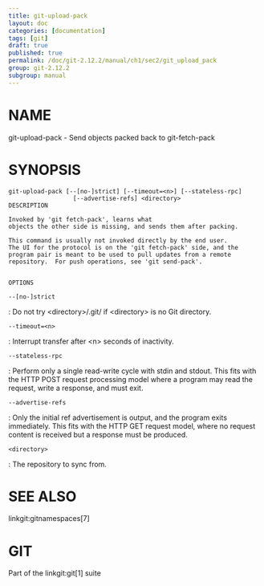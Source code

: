 ```yaml
---
title: git-upload-pack
layout: doc
categories: [documentation]
tags: [git]
draft: true
published: true
permalink: /doc/git-2.12.2/manual/ch1/sec2/git_upload_pack
group: git-2.12.2
subgroup: manual
---
```


NAME
====

git-upload-pack - Send objects packed back to git-fetch-pack

SYNOPSIS
========

    git-upload-pack [--[no-]strict] [--timeout=<n>] [--stateless-rpc]
                      [--advertise-refs] <directory>
    DESCRIPTION

    Invoked by 'git fetch-pack', learns what
    objects the other side is missing, and sends them after packing.

    This command is usually not invoked directly by the end user.
    The UI for the protocol is on the 'git fetch-pack' side, and the
    program pair is meant to be used to pull updates from a remote
    repository.  For push operations, see 'git send-pack'.


    OPTIONS

`--[no-]strict`

:   Do not try &lt;directory&gt;/.git/ if &lt;directory&gt; is no Git directory.

`--timeout=<n>`

:   Interrupt transfer after &lt;n&gt; seconds of inactivity.

`--stateless-rpc`

:   Perform only a single read-write cycle with stdin and stdout. This fits with the HTTP POST request processing model where a program may read the request, write a response, and must exit.

`--advertise-refs`

:   Only the initial ref advertisement is output, and the program exits immediately. This fits with the HTTP GET request model, where no request content is received but a response must be produced.

`<directory>`

:   The repository to sync from.

SEE ALSO
========

linkgit:gitnamespaces\[7\]

GIT
===

Part of the linkgit:git\[1\] suite
